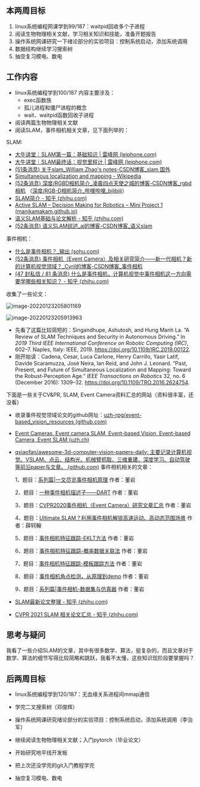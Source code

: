## 本两周目标

1. linux系统编程网课学到99/187：waitpid回收多个子进程
2. 阅读生物物理相关文献，学习相关知识和技能，准备开题报告
3. 操作系统网课研究一下绪论部分的实验项目：控制系统启动，添加系统调用
4. 数据结构继续学习搜索树
5. 抽空复习模电、数电



## 工作内容

- linux系统编程学到100/187
  内容主要涉及：
  - exec函数族
  - 孤儿进程和僵尸进程的概念
  - wait、waitpid函数回收子进程
- 阅读两篇生物物理相关文献
- 阅读SLAM，事件相机相关文章，见下面列举的：

SLAM:

- [大牛讲堂｜SLAM第一篇：基础知识 | 雷峰网 (leiphone.com)](https://www.leiphone.com/category/ai/iAe3f8qmRHXavgSl.html)
- [大牛讲堂｜SLAM最终话：视觉里程计 | 雷峰网 (leiphone.com)](https://www.leiphone.com/category/ai/Qj6uJhaywpBD8vdq.html)
- [(51条消息) 关于slam_William Zhao's notes-CSDN博客_slam 国外](https://blog.csdn.net/yimingsilence/article/details/51701944)
- [Simultaneous localization and mapping - Wikipedia](https://en.wikipedia.org/wiki/Simultaneous_localization_and_mapping)
- [(52条消息) 深度/RGBD相机简介_凌晨四点天使之城的博客-CSDN博客_rgbd相机](https://blog.csdn.net/qq_41665685/article/details/103476266) （[深度/RGB-D相机简介_哔哩哔哩_bilibili](https://www.bilibili.com/video/av78570902)）
- [SLAM简介 - 知乎 (zhihu.com)](https://zhuanlan.zhihu.com/p/21381490)
- [Active SLAM – Decision Making for Robotics – Mini Project 1 (manikamakam.github.io)](https://manikamakam.github.io/SLAM/)
- [语义SLAM基础与论文解析 - 知乎 (zhihu.com)](https://www.zhihu.com/column/slampaper)
- [(52条消息) 语义SLAM综述_aj的博客-CSDN博客_语义slam](https://blog.csdn.net/a1003032404/article/details/104538205)



事件相机：

- [什么是事件相机？_输出 (sohu.com)](https://www.sohu.com/a/376900453_100007727)
- [(52条消息) 事件相机（Event Camera）及相关研究简介——新一代相机？新的计算机视觉领域？_Cyril的博客-CSDN博客_事件相机](https://blog.csdn.net/qq_43414059/article/details/104850013)
- [(47 封私信 / 81 条消息) 什么是事件相机，计算机视觉中事件相机这一方向需要学哪些相关知识？ - 知乎 (zhihu.com)](https://www.zhihu.com/question/333451919)



收集了一些论文：

![image-20220123205801169](2022-01-23.assets/image-20220123205801169.png)

![image-20220123205913963](2022-01-23.assets/image-20220123205913963.png)

- 先看了这篇比较简短的：Singandhupe, Ashutosh, and Hung Manh La. “A Review of SLAM Techniques and Security in Autonomous Driving.” In *2019 Third IEEE International Conference on Robotic Computing (IRC)*, 602–7. Naples, Italy: IEEE, 2019. https://doi.org/10.1109/IRC.2019.00122.
- 刚开始读：Cadena, Cesar, Luca Carlone, Henry Carrillo, Yasir Latif, Davide Scaramuzza, José Neira, Ian Reid, and John J. Leonard. “Past, Present, and Future of Simultaneous Localization and Mapping: Toward the Robust-Perception Age.” *IEEE Transactions on Robotics* 32, no. 6 (December 2016): 1309–32. https://doi.org/10.1109/TRO.2016.2624754.



下面是一些关于CV&PR, SLAM, Event Camera资料汇总的网站（资料很丰富，还没看）

- 收录事件视觉领域论文的github网址：[uzh-rpg/event-based_vision_resources (github.com)](https://github.com/uzh-rpg/event-based_vision_resources)

- [Event Cameras, Event camera SLAM, Event-based Vision, Event-based Camera, Event SLAM (uzh.ch)](https://rpg.ifi.uzh.ch/research_dvs.html)

- [qxiaofan/awesome-3d-computer-vision-papers-daily: 主要记录计算机视觉、VSLAM、点云、结构光、机械臂抓取、三维重建、深度学习、自动驾驶等前沿paper与文章。 (github.com)](https://github.com/qxiaofan/awesome-3d-computer-vision-papers-daily)
  事件相机相关的文章：

  1、题目：[系列篇|一文尽览事件相机原理](https://link.zhihu.com/?target=https%3A//mp.weixin.qq.com/s/szy9Bwcye8THCXz_I6SM1Q) 作者：董岩

  2、题目：[一种事件相机描述子——DART](https://link.zhihu.com/?target=https%3A//mp.weixin.qq.com/s/KSImGRLx-ZxggFXPZ8PQJQ) 作者：董岩

  3、题目：[CVPR2020事件相机（Event Camera）研究文章汇总](https://link.zhihu.com/?target=https%3A//mp.weixin.qq.com/s/wHC0Wzl9fgodLftA-l7s8g) 作者：董岩

  4、题目：[Ultimate SLAM？利用事件相机解锁高速运动、高动态范围场景](https://link.zhihu.com/?target=https%3A//mp.weixin.qq.com/s/ppKv8_KFe5fFzCpFcC3VCw) 作者：薛轲翰

  5、题目：[事件相机特征跟踪-EKLT方法](https://link.zhihu.com/?target=https%3A//mp.weixin.qq.com/s/m-UbwW_YWcvvMpY7pix9_Q) 作者：董岩

  6、题目：[事件相机特征跟踪-概率数据关联法](https://link.zhihu.com/?target=https%3A//mp.weixin.qq.com/s/WBfN49buvcKlsqtV3XmFbQ) 作者：董岩

  7、题目：[事件相机特征跟踪-模板跟踪方法](https://link.zhihu.com/?target=https%3A//mp.weixin.qq.com/s/_o4kYSyK5uZ8SUzmlf6XxQ) 作者：董岩

  8、题目：[事件相机角点检测，从原理到demo](https://link.zhihu.com/?target=https%3A//mp.weixin.qq.com/s/GVyP4iTy9UgUtfwc1KpRmw) 作者：董岩

  9、题目：[系列篇|事件相机-数据集与仿真器](https://link.zhihu.com/?target=https%3A//mp.weixin.qq.com/s/baML-DaDbbpsVkwDGaaj7g) 作者：董岩

- [SLAM最新论文整理 - 知乎 (zhihu.com)](https://www.zhihu.com/column/c_1308454037030363136)

- [CVPR 2021 SLAM 相关论文汇总 - 知乎 (zhihu.com)](https://zhuanlan.zhihu.com/p/382419307)

## 思考与疑问

我看了一些介绍SLAM的文章，其中有很多数学、算法，挺复杂的，而且文章对于数学、算法的细节写得比较简略和跳跃，我看不太懂，这些知识现阶段要掌握吗？



## 后两周目标

- linux系统编程学到120/187：无血缘关系进程间mmap通信
- 学完二叉搜索树（邓俊辉）
- 操作系统网课研究绪论部分的实验项目：控制系统启动，添加系统调用（李治军）

- 继续阅读生物物理相关文献；入门pytorch（毕业论文）

- 开始研究地平线开发板

- 把上次还没学完的git入门教程学完

- 抽空复习模电、数电

  

